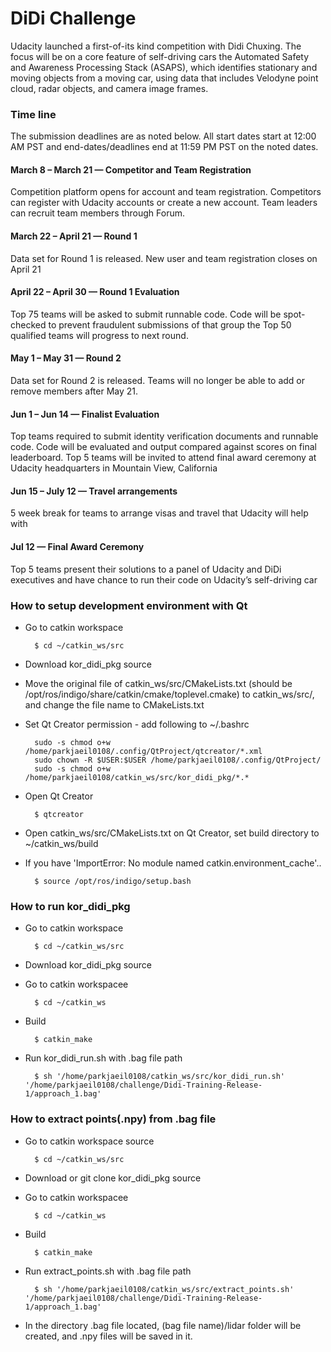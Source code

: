 # DiDi Challenge

Udacity launched a first-of-its kind competition with Didi Chuxing. The focus will be on a core feature of self-driving cars the Automated Safety and Awareness Processing Stack (ASAPS), which identifies stationary and moving objects from a moving car, using data that includes Velodyne point cloud, radar objects, and camera image frames.

### Time line

The submission deadlines are as noted below. All start dates start at 12:00 AM PST and end-dates/deadlines end at 11:59 PM PST on the noted dates.

#### March 8 – March 21 — Competitor and Team Registration

Competition platform opens for account and team registration. Competitors can register with Udacity accounts or create a new account. Team leaders can recruit team members through Forum.

#### March 22 – April 21 — Round 1

Data set for Round 1 is released. New user and team registration closes on April 21

#### April 22 – April 30 — Round 1 Evaluation

Top 75 teams will be asked to submit runnable code. Code will be spot-checked to prevent fraudulent submissions of that group the Top 50 qualified teams will progress to next round.

#### May 1 – May 31 — Round 2

Data set for Round 2 is released. Teams will no longer be able to add or remove members after May 21.

#### Jun 1 – Jun 14 — Finalist Evaluation

Top teams required to submit identity verification documents and runnable code. Code will be evaluated and output compared against scores on final leaderboard. Top 5 teams will be invited to attend final award ceremony at Udacity headquarters in Mountain View, California

#### Jun 15 – July 12 — Travel arrangements

5 week break for teams to arrange visas and travel that Udacity will help with

#### Jul 12 — Final Award Ceremony

Top 5 teams present their solutions to a panel of Udacity and DiDi executives and have chance to run their code on Udacity’s self-driving car

### How to setup development environment with Qt
* Go to catkin workspace

        $ cd ~/catkin_ws/src

* Download kor_didi_pkg source
* Move the original file of catkin_ws/src/CMakeLists.txt (should be /opt/ros/indigo/share/catkin/cmake/toplevel.cmake) to catkin_ws/src/, and change the file name to CMakeLists.txt
* Set Qt Creator permission - add following to ~/.bashrc

        sudo -s chmod o+w /home/parkjaeil0108/.config/QtProject/qtcreator/*.xml
        sudo chown -R $USER:$USER /home/parkjaeil0108/.config/QtProject/
        sudo -s chmod o+w /home/parkjaeil0108/catkin_ws/src/kor_didi_pkg/*.*

* Open Qt Creator

        $ qtcreator

* Open catkin_ws/src/CMakeLists.txt on Qt Creator, set build directory to ~/catkin_ws/build
* If you have 'ImportError: No module named catkin.environment_cache'..

	
        $ source /opt/ros/indigo/setup.bash

### How to run kor_didi_pkg
* Go to catkin workspace

        $ cd ~/catkin_ws/src

* Download kor_didi_pkg source

* Go to catkin workspacee

        $ cd ~/catkin_ws
* Build

        $ catkin_make

* Run kor_didi_run.sh with .bag file path

        $ sh '/home/parkjaeil0108/catkin_ws/src/kor_didi_run.sh' '/home/parkjaeil0108/challenge/Didi-Training-Release-1/approach_1.bag'

### How to extract points(.npy) from .bag file
* Go to catkin workspace source

        $ cd ~/catkin_ws/src

* Download or git clone kor_didi_pkg source

* Go to catkin workspacee

        $ cd ~/catkin_ws
        
* Build

        $ catkin_make

* Run extract_points.sh with .bag file path

        $ sh '/home/parkjaeil0108/catkin_ws/src/extract_points.sh' '/home/parkjaeil0108/challenge/Didi-Training-Release-1/approach_1.bag'

* In the directory .bag file located, (bag file name)/lidar folder will be created, and .npy files will be saved in it.
